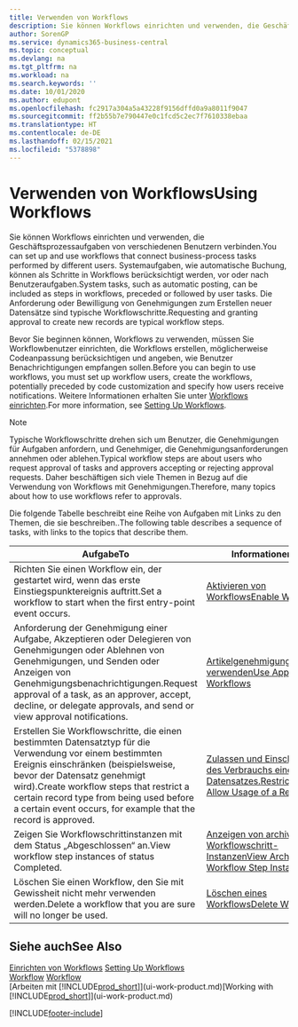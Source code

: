 ```yaml
---
title: Verwenden von Workflows
description: Sie können Workflows einrichten und verwenden, die Geschäftsprozessaufgaben von verschiedenen Benutzern verbinden. Erfahren Sie mehr über die verschiedenen Schritte, die Sie ausführen müssen, um Workflows zu verwenden.
author: SorenGP
ms.service: dynamics365-business-central
ms.topic: conceptual
ms.devlang: na
ms.tgt_pltfrm: na
ms.workload: na
ms.search.keywords: ''
ms.date: 10/01/2020
ms.author: edupont
ms.openlocfilehash: fc2917a304a5a43228f9156dffd0a9a8011f9047
ms.sourcegitcommit: ff2b55b7e790447e0c1fcd5c2ec7f7610338ebaa
ms.translationtype: HT
ms.contentlocale: de-DE
ms.lasthandoff: 02/15/2021
ms.locfileid: "5378898"
---
```

# <a name="using-workflows"></a><span data-ttu-id="b2d43-104">Verwenden von Workflows</span><span class="sxs-lookup"><span data-stu-id="b2d43-104">Using Workflows</span></span>
<span data-ttu-id="b2d43-105">Sie können Workflows einrichten und verwenden, die Geschäftsprozessaufgaben von verschiedenen Benutzern verbinden.</span><span class="sxs-lookup"><span data-stu-id="b2d43-105">You can set up and use workflows that connect business-process tasks performed by different users.</span></span> <span data-ttu-id="b2d43-106">Systemaufgaben, wie automatische Buchung, können als Schritte in Workflows berücksichtigt werden, vor oder nach Benutzeraufgaben.</span><span class="sxs-lookup"><span data-stu-id="b2d43-106">System tasks, such as automatic posting, can be included as steps in workflows, preceded or followed by user tasks.</span></span> <span data-ttu-id="b2d43-107">Die Anforderung oder Bewilligung von Genehmigungen zum Erstellen neuer Datensätze sind typische Workflowschritte.</span><span class="sxs-lookup"><span data-stu-id="b2d43-107">Requesting and granting approval to create new records are typical workflow steps.</span></span>  

 <span data-ttu-id="b2d43-108">Bevor Sie beginnen können, Workflows zu verwenden, müssen Sie Workflowbenutzer einrichten, die Workflows erstellen, möglicherweise Codeanpassung berücksichtigen und angeben, wie Benutzer Benachrichtigungen empfangen sollen.</span><span class="sxs-lookup"><span data-stu-id="b2d43-108">Before you can begin to use workflows, you must set up workflow users, create the workflows, potentially preceded by code customization and specify how users receive notifications.</span></span> <span data-ttu-id="b2d43-109">Weitere Informationen erhalten Sie unter [Workflows einrichten](across-set-up-workflows.md).</span><span class="sxs-lookup"><span data-stu-id="b2d43-109">For more information, see [Setting Up Workflows](across-set-up-workflows.md).</span></span>  

> [!NOTE]  
>  <span data-ttu-id="b2d43-110">Typische Workflowschritte drehen sich um Benutzer, die Genehmigungen für Aufgaben anfordern, und Genehmiger, die Genehmigungsanforderungen annehmen oder ablehen.</span><span class="sxs-lookup"><span data-stu-id="b2d43-110">Typical workflow steps are about users who request approval of tasks and approvers accepting or rejecting approval requests.</span></span> <span data-ttu-id="b2d43-111">Daher beschäftigen sich viele Themen in Bezug auf die Verwendung von Workflows mit Genehmigungen.</span><span class="sxs-lookup"><span data-stu-id="b2d43-111">Therefore, many topics about how to use workflows refer to approvals.</span></span>  

 <span data-ttu-id="b2d43-112">Die folgende Tabelle beschreibt eine Reihe von Aufgaben mit Links zu den Themen, die sie beschreiben..</span><span class="sxs-lookup"><span data-stu-id="b2d43-112">The following table describes a sequence of tasks, with links to the topics that describe them.</span></span>  

|<span data-ttu-id="b2d43-113">**Aufgabe**</span><span class="sxs-lookup"><span data-stu-id="b2d43-113">**To**</span></span>|<span data-ttu-id="b2d43-114">**Informationen**</span><span class="sxs-lookup"><span data-stu-id="b2d43-114">**See**</span></span>|  
|------------|-------------|  
|<span data-ttu-id="b2d43-115">Richten Sie einen Workflow ein, der gestartet wird, wenn das erste Einstiegspunktereignis auftritt.</span><span class="sxs-lookup"><span data-stu-id="b2d43-115">Set a workflow to start when the first entry-point event occurs.</span></span>|[<span data-ttu-id="b2d43-116">Aktivieren von Workflows</span><span class="sxs-lookup"><span data-stu-id="b2d43-116">Enable Workflows</span></span>](across-how-to-enable-workflows.md)|  
|<span data-ttu-id="b2d43-117">Anforderung der Genehmigung einer Aufgabe, Akzeptieren oder Delegieren von Genehmigungen oder Ablehnen von Genehmigungen, und Senden oder Anzeigen von Genehmigungsbenachrichtigungen.</span><span class="sxs-lookup"><span data-stu-id="b2d43-117">Request approval of a task, as an approver, accept, decline, or delegate approvals, and send or view approval notifications.</span></span>|[<span data-ttu-id="b2d43-118">Artikelgenehmigungsworkflow verwenden</span><span class="sxs-lookup"><span data-stu-id="b2d43-118">Use Approval Workflows</span></span>](across-how-use-approval-workflows.md)|  
|<span data-ttu-id="b2d43-119">Erstellen Sie Workflowschritte, die einen bestimmten Datensatztyp für die Verwendung vor einem bestimmten Ereignis einschränken (beispielsweise, bevor der Datensatz genehmigt wird).</span><span class="sxs-lookup"><span data-stu-id="b2d43-119">Create workflow steps that restrict a certain record type from being used before a certain event occurs, for example that the record is approved.</span></span>|[<span data-ttu-id="b2d43-120"> Zulassen und Einschränken des Verbrauchs eines Datensatzes.</span><span class="sxs-lookup"><span data-stu-id="b2d43-120">Restrict and Allow Usage of a Record</span></span>](across-how-to-restrict-and-allow-usage-of-a-record.md)|  
|<span data-ttu-id="b2d43-121">Zeigen Sie Workflowschrittinstanzen mit dem Status „Abgeschlossen“ an.</span><span class="sxs-lookup"><span data-stu-id="b2d43-121">View workflow step instances of status Completed.</span></span>|[<span data-ttu-id="b2d43-122">Anzeigen von archivierten Workflowschritt-Instanzen</span><span class="sxs-lookup"><span data-stu-id="b2d43-122">View Archived Workflow Step Instances</span></span>](across-how-to-view-archived-workflow-step-instances.md)|  
|<span data-ttu-id="b2d43-123">Löschen Sie einen Workflow, den Sie mit Gewissheit nicht mehr verwenden werden.</span><span class="sxs-lookup"><span data-stu-id="b2d43-123">Delete a workflow that you are sure will no longer be used.</span></span>|[<span data-ttu-id="b2d43-124">Löschen eines Workflows</span><span class="sxs-lookup"><span data-stu-id="b2d43-124">Delete Workflows</span></span>](across-how-to-delete-workflows.md)|  

## <a name="see-also"></a><span data-ttu-id="b2d43-125">Siehe auch</span><span class="sxs-lookup"><span data-stu-id="b2d43-125">See Also</span></span>  
<span data-ttu-id="b2d43-126">[Einrichten von Workflows](across-set-up-workflows.md) </span><span class="sxs-lookup"><span data-stu-id="b2d43-126">[Setting Up Workflows](across-set-up-workflows.md) </span></span>  
<span data-ttu-id="b2d43-127">[Workflow](across-workflow.md) </span><span class="sxs-lookup"><span data-stu-id="b2d43-127">[Workflow](across-workflow.md) </span></span>  
<span data-ttu-id="b2d43-128">[Arbeiten mit [!INCLUDE[prod_short](includes/prod_short.md)]](ui-work-product.md)</span><span class="sxs-lookup"><span data-stu-id="b2d43-128">[Working with [!INCLUDE[prod_short](includes/prod_short.md)]](ui-work-product.md)</span></span>


[!INCLUDE[footer-include](includes/footer-banner.md)]